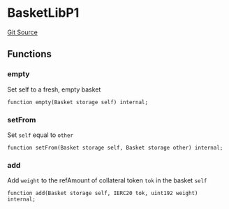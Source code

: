 # BasketLibP1
[Git Source](https://github.com/larrythecucumber321/protocol/blob/0e60393685a4ae7994ac986273cdfa4cf9c069ed/contracts/p1/BasketHandler.sol)


## Functions
### empty

Set self to a fresh, empty basket


```solidity
function empty(Basket storage self) internal;
```

### setFrom

Set `self` equal to `other`


```solidity
function setFrom(Basket storage self, Basket storage other) internal;
```

### add

Add `weight` to the refAmount of collateral token `tok` in the basket `self`


```solidity
function add(Basket storage self, IERC20 tok, uint192 weight) internal;
```

